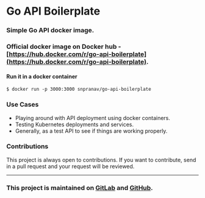 # Go API Boilerplate
### Simple Go API docker image.
### Official docker image on Docker hub - [https://hub.docker.com/r/go-api-boilerplate](https://hub.docker.com/r/go-api-boilerplate).

#### Run it in a docker container
```command
$ docker run -p 3000:3000 snpranav/go-api-boilerplate
```

### Use Cases
- Playing around with API deployment using docker containers.
- Testing Kubernetes deployments and services.
- Generally, as a test API to see if things are working properly.

### Contributions
This project is always open to contributions. If you want to contribute, send in a pull request and your request will be reviewed.

---
### This project is maintained on [GitLab](https://gitlab.com/snpranav/go-api-boilerplate) and [GitHub](https://gitlab.com/snpranav/go-api-boilerplate).